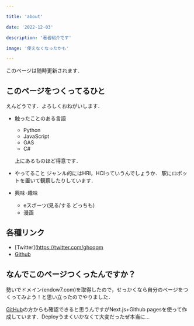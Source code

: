 ```yaml
---

title: 'about'

date: '2022-12-03'

description: '著者紹介です'

image: '使えなくなったかも'

---
```


このページは随時更新されます．



## このページをつくってるひと

えんどうです．よろしくおねがいします．

- 触ったことのある言語
  - Python
  - JavaScript
  - GAS
  - C#
  
  上にあるものほど得意です．

- やってること
  ジャンル的にはHRI，HCIっていうんでしょうか．
  駅にロボットを置いて観察したりしています．

- 興味･趣味
  - eスポーツ(見る/する どっちも)
  - 漫画

## 各種リンク

- [Twitter](https://twitter.com/ghoqqm
- [Github](https://github.com/Endowsan)　

## なんでこのページつくったんですか？

勢いでドメイン(endow7.com)を取得したので，せっかくなら自分のページをつくってみよう！と思い立ったのでやりました．

[GitHub](https://github.com/Endowsan/Endowsan.github.io)の方からも確認できると思うんですがNext.js+Github pagesを使って作成しています．Deployうまくいかなくて大変だったぜ本当に…








